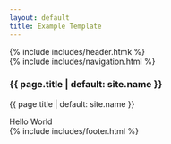 ```yaml
---
layout: default
title: Example Template
---
```

<!DOCTYPE html>
<html>
<head>
<title>{{ page.title | default: site.name }}</title>
<meta name="viewport" content="width=device-width, initial-scale=1.0">
<link rel="stylesheet" href="https://template.pc-cdn.de/assets/fontawesome/v5.0.13/all.css">
<link rel="stylesheet" href="https://template.pc-cdn.de/content/themes/light-template/style.css">

</head>
<body>

<div class="header">
  {% include includes/header.htmk %} 
</div>

<div class="row">
  <div class="col-3 col-s-3 menu">
{% include includes/navigation.html %}
  </div>

  <div class="col-6 col-s-9">
    <h3>{{ page.title | default: site.name }}</h3>
    <p>{{ page.title | default: site.name }}</p>
  </div>

  <div class="col-3 col-s-12">
    <div class="aside">
      Hello World 
    </div>
  </div>
</div>

<div class="footer">
  {% include includes/footer.html %}
</div>

</body>
</html>
